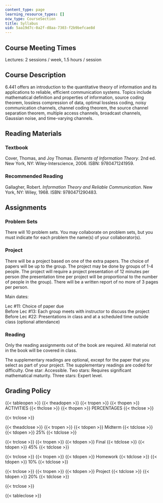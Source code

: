 ```yaml
---
content_type: page
learning_resource_types: []
ocw_type: CourseSection
title: Syllabus
uid: 5aa19d7c-0a2f-d8aa-7303-f2b9befcae8d
---
```


Course Meeting Times
--------------------

Lectures: 2 sessions / week, 1.5 hours / session

Course Description
------------------

6.441 offers an introduction to the quantitative theory of information and its applications to reliable, efficient communication systems. Topics include mathematical definition and properties of information, source coding theorem, lossless compression of data, optimal lossless coding, noisy communication channels, channel coding theorem, the source channel separation theorem, multiple access channels, broadcast channels, Gaussian noise, and time-varying channels.

Reading Materials
-----------------

### Textbook

Cover, Thomas, and Joy Thomas. _Elements of Information Theory_. 2nd ed. New York, NY: Wiley-Interscience, 2006. ISBN: 9780471241959.

### Recommended Reading

Gallagher, Robert. _Information Theory and Reliable Communication_. New York, NY: Wiley, 1968. ISBN: 9780471290483.

Assignments
-----------

### Problem Sets

There will 10 problem sets. You may collaborate on problem sets, but you must indicate for each problem the name(s) of your collaborator(s).

### Project

There will be a project based on one of the extra papers. The choice of papers will be up to the group. The project may be done by groups of 1-4 people. The project will require a project presentation of 12 minutes per person (the presentation time per project will be proportional to the number of people in the group). There will be a written report of no more of 3 pages per person.

Main dates:

Lec #11: Choice of paper due  
Before Lec #13: Each group meets with instructor to discuss the project  
Before Lec #22: Presentations in class and at a scheduled time outside class (optional attendance)

### Reading

Only the reading assignments out of the book are required. All material not in the book will be covered in class.

The supplementary readings are optional, except for the paper that you select as part of your project. The supplementary readings are coded for difficulty. One star: Accessible. Two stars: Requires significant mathematical maturity. Three stars: Expert level.

Grading Policy
--------------

{{< tableopen >}}
{{< theadopen >}}
{{< tropen >}}
{{< thopen >}}
ACTIVITIES
{{< thclose >}}
{{< thopen >}}
PERCENTAGES
{{< thclose >}}

{{< trclose >}}

{{< theadclose >}}
{{< tropen >}}
{{< tdopen >}}
Midterm
{{< tdclose >}}
{{< tdopen >}}
25%
{{< tdclose >}}

{{< trclose >}}
{{< tropen >}}
{{< tdopen >}}
Final
{{< tdclose >}}
{{< tdopen >}}
45%
{{< tdclose >}}

{{< trclose >}}
{{< tropen >}}
{{< tdopen >}}
Homework
{{< tdclose >}}
{{< tdopen >}}
10%
{{< tdclose >}}

{{< trclose >}}
{{< tropen >}}
{{< tdopen >}}
Project
{{< tdclose >}}
{{< tdopen >}}
20%
{{< tdclose >}}

{{< trclose >}}

{{< tableclose >}}